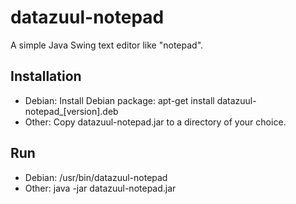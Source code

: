 datazuul-notepad
================
A simple Java Swing text editor like "notepad".

Installation
------------
* Debian: Install Debian package: apt-get install datazuul-notepad_[version].deb
* Other:  Copy datazuul-notepad.jar to a directory of your choice.

Run
---
* Debian: /usr/bin/datazuul-notepad
* Other:  java -jar datazuul-notepad.jar

